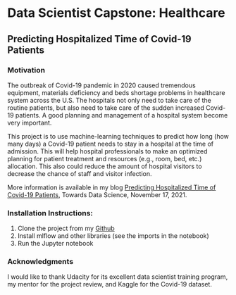 # Data Scientist Capstone: Healthcare 
## Predicting Hospitalized Time of Covid-19 Patients

### Motivation
The outbreak of Covid-19 pandemic in 2020 caused tremendous equipment, materials deficiency and beds shortage problems in healthcare system across the U.S. The hospitals not only need to take care of the routine patients, but also need to take care of the sudden increased Covid-19 patients. A good planning and management of a hospital system become very important. 

This project is to use machine-learning techniques to predict how long (how many days) a Covid-19 patient needs to stay in a hospital at the time of admission. This will help hospital professionals to make an optimized planning for patient treatment and resources (e.g., room, bed, etc.) allocation. This also could reduce the amount of hospital visitors to decrease the chance of staff and visitor infection.

More information is available in my blog [Predicting Hospitalized Time of Covid-19 Patients](https://towardsdatascience.com/predicting-hospitalized-time-of-covid-19-patients-f4e70456db9b), Towards Data Science, November 17, 2021.

### Installation Instructions:
1. Clone the project from my [Github](https://github.com/yuhuang3/machine-learning/tree/master/Udacity/capstone_project)
2. Install mlflow and other libraries (see the imports in the notebook)
3. Run the Jupyter notebook

### Acknowledgments
I would like to thank Udacity for its excellent data scientist training program, my mentor for the project review, and Kaggle for the Covid-19 dataset.

